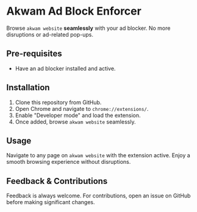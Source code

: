 # Akwam Ad Block Enforcer

Browse `akwam website` **seamlessly** with your ad blocker. No more disruptions or ad-related pop-ups.

## Pre-requisites

- Have an ad blocker installed and active.

## Installation

1. Clone this repository from GitHub.
2. Open Chrome and navigate to `chrome://extensions/`.
3. Enable "Developer mode" and load the extension.
4. Once added, browse `akwam website` seamlessly.

## Usage

Navigate to any page on `akwam website` with the extension active. Enjoy a smooth browsing experience without disruptions.

## Feedback & Contributions

Feedback is always welcome. For contributions, open an issue on GitHub before making significant changes.
